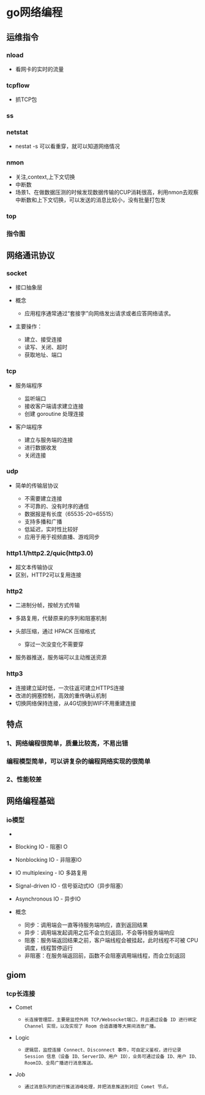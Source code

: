 # go网络编程

## 运维指令

### nload

- 看网卡的实时的流量

### tcpflow

- 抓TCP包

### ss

### netstat

- nestat -s 可以看重穿，就可以知道网络情况

### nmon

- 关注,context,上下文切换
- 中断数
- 场景1、在做数据压测的时候发现数据传输的CUP消耗很高，利用nmon去观察中断数和上下文切换，可以发送的消息比较小，没有批量打包发

### top

### 指令图

## 网络通讯协议

### 

### socket

- 接口抽象层
- 概念

	- 应用程序通常通过“套接字”向网络发出请求或者应答网络请求。

- 主要操作：

	- 建立、接受连接
	- 读写、关闭、超时
	- 获取地址、端口

### tcp

- 服务端程序

	- 监听端口
	- 接收客户端请求建立连接
	- 创建 goroutine 处理连接

- 客户端程序

	- 建立与服务端的连接
	- 进行数据收发
	- 关闭连接

### udp

- 简单的传输层协议

	- 不需要建立连接
	- 不可靠的、没有时序的通信
	- 数据报是有长度（65535-20=65515）
	- 支持多播和广播
	- 低延迟，实时性比较好
	- 应用于用于视频直播、游戏同步

### http1.1/http2.2/quic(http3.0)

- 超文本传输协议
- 区别，HTTP2可以复用连接

### http2

- 二进制分帧，按帧方式传输
- 多路复用，代替原来的序列和阻塞机制
- 头部压缩，通过 HPACK 压缩格式

	- 穿过一次没变化不需要穿

- 服务器推送，服务端可以主动推送资源

### http3

- 连接建立延时低，一次往返可建立HTTPS连接
- 改进的拥塞控制，高效的重传确认机制
- 切换网络保持连接，从4G切换到WIFI不用重建连接

## 特点

### 1、网络编程很简单，质量比较高，不易出错

### 编程模型简单，可以讲复杂的编程网络实现的很简单

### 2、性能较差

## 网络编程基础

### io模型

- 
- Blocking IO - 阻塞I O
- Nonblocking IO - 非阻塞IO
- IO multiplexing - IO 多路复用
- Signal-driven IO - 信号驱动式IO（异步阻塞）
- Asynchronous IO - 异步IO
- 概念

	- 同步：调用端会一直等待服务端响应，直到返回结果
	- 异步：调用端发起调用之后不会立刻返回，不会等待服务端响应
	- 阻塞：服务端返回结果之前，客户端线程会被挂起，此时线程不可被 CPU 调度，线程暂停运行
	- 非阻塞：在服务端返回前，函数不会阻塞调用端线程，而会立刻返回

## giom

### tcp长连接

- Comet

	-     长连接管理层，主要是监控外网 TCP/Websocket端口，并且通过设备 ID 进行绑定 Channel 实现，以及实现了 Room 合适直播等大房间消息广播。

- Logic

	-     逻辑层，监控连接 Connect、Disconnect 事件，可自定义鉴权，进行记录 Session 信息（设备 ID、ServerID、用户 ID），业务可通过设备 ID、用户 ID、RoomID、全局广播进行消息推送。

- Job

	-     通过消息队列的进行推送消峰处理，并把消息推送到对应 Comet 节点。

